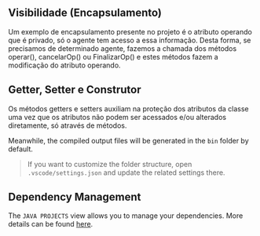 ## Visibilidade (Encapsulamento)

Um exemplo de encapsulamento presente no projeto é o atributo operando que é privado, só o agente tem acesso a essa informação. Desta forma, se precisamos de determinado agente, fazemos a chamada dos métodos operar(), cancelarOp() ou FinalizarOp() e estes métodos fazem a modificação do atributo operando. 


## Getter, Setter e Construtor

Os métodos getters e setters auxiliam na proteção dos atributos da classe uma vez que os atributos não podem ser acessados 
e/ou alterados diretamente, só através de métodos.

Meanwhile, the compiled output files will be generated in the `bin` folder by default.

> If you want to customize the folder structure, open `.vscode/settings.json` and update the related settings there.

## Dependency Management

The `JAVA PROJECTS` view allows you to manage your dependencies. More details can be found [here](https://github.com/microsoft/vscode-java-dependency#manage-dependencies).
